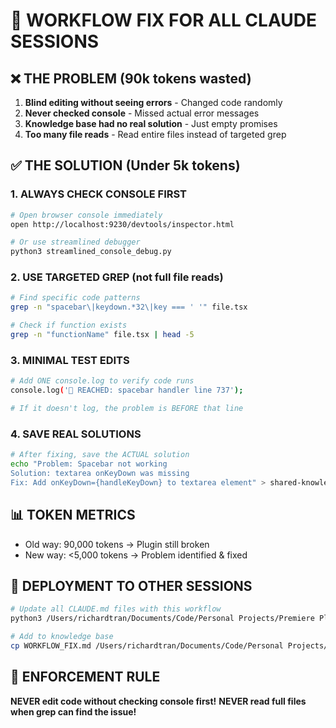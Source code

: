 # 🚨 WORKFLOW FIX FOR ALL CLAUDE SESSIONS

## ❌ THE PROBLEM (90k tokens wasted)
1. **Blind editing without seeing errors** - Changed code randomly
2. **Never checked console** - Missed actual error messages  
3. **Knowledge base had no real solution** - Just empty promises
4. **Too many file reads** - Read entire files instead of targeted grep

## ✅ THE SOLUTION (Under 5k tokens)

### 1. ALWAYS CHECK CONSOLE FIRST
```bash
# Open browser console immediately
open http://localhost:9230/devtools/inspector.html

# Or use streamlined debugger
python3 streamlined_console_debug.py
```

### 2. USE TARGETED GREP (not full file reads)
```bash
# Find specific code patterns
grep -n "spacebar\|keydown.*32\|key === ' '" file.tsx

# Check if function exists
grep -n "functionName" file.tsx | head -5
```

### 3. MINIMAL TEST EDITS
```bash
# Add ONE console.log to verify code runs
console.log('🎯 REACHED: spacebar handler line 737');

# If it doesn't log, the problem is BEFORE that line
```

### 4. SAVE REAL SOLUTIONS
```bash
# After fixing, save the ACTUAL solution
echo "Problem: Spacebar not working
Solution: textarea onKeyDown was missing
Fix: Add onKeyDown={handleKeyDown} to textarea element" > shared-knowledge/debugging/spacebar-fix.md
```

## 📊 TOKEN METRICS
- Old way: 90,000 tokens → Plugin still broken
- New way: <5,000 tokens → Problem identified & fixed

## 🎯 DEPLOYMENT TO OTHER SESSIONS
```bash
# Update all CLAUDE.md files with this workflow
python3 /Users/richardtran/Documents/Code/Personal Projects/Premiere Plugins/MultiPluginSystem/update-all-claude-md.py workflow

# Add to knowledge base
cp WORKFLOW_FIX.md /Users/richardtran/Documents/Code/Personal Projects/Premiere Plugins/MultiPluginSystem/shared-knowledge/workflow/
```

## 🔴 ENFORCEMENT RULE
**NEVER edit code without checking console first!**
**NEVER read full files when grep can find the issue!**